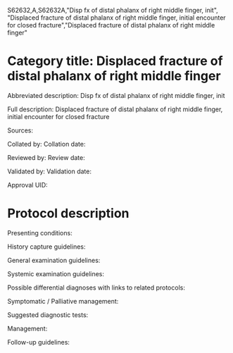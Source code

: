 S62632,A,S62632A,"Disp fx of distal phalanx of right middle finger, init", "Displaced fracture of distal phalanx of right middle finger, initial encounter for closed fracture","Displaced fracture of distal phalanx of right middle finger"
# Category title: Displaced fracture of distal phalanx of right middle finger

Abbreviated description: Disp fx of distal phalanx of right middle finger, init

Full description: Displaced fracture of distal phalanx of right middle finger, initial encounter for closed fracture

Sources:

Collated by:
Collation date:

Reviewed by:
Review date:

Validated by:
Validation date:

Approval UID:

# Protocol description

Presenting conditions:

History capture guidelines:

General examination guidelines:

Systemic examination guidelines:

Possible differential diagnoses with links to related protocols:

Symptomatic / Palliative management:

Suggested diagnostic tests:

Management:

Follow-up guidelines:
